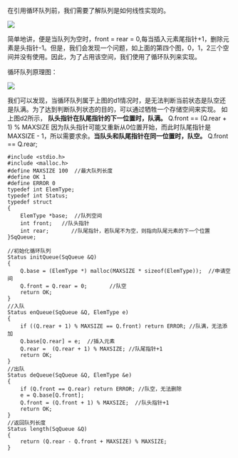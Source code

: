 在引用循环队列前，我们需要了解队列是如何线性实现的。

![](http://wx3.sinaimg.cn/mw690/b00a7483gy1fqje2sbxauj20kh0aqwf2.jpg)

 简单地讲，便是当队列为空时，front = rear = 0,每当插入元素尾指针+1，删除元素是头指针-1。但是，我们会发现一个问题，如上面的第四个图，0，1，2三个空间并没有使用。因此，为了占用该空间，我们使用了循环队列来实现。 

循环队列原理图：

![](http://wx1.sinaimg.cn/large/b00a7483gy1fqje47mhh6j20h50awmz4.jpg)

我们可以发现，当循环队列属于上图的d1情况时，是无法判断当前状态是队空还是队满。为了达到判断队列状态的目的，可以通过牺牲一个存储空间来实现。 如上图d2所示， **队头指针在队尾指针的下一位置时，队满。** Q.front == (Q.rear + 1) % MAXSIZE 因为队头指针可能又重新从0位置开始，而此时队尾指针是MAXSIZE - 1，所以需要求余。**当队头和队尾指针在同一位置时，队空。** Q.front == Q.rear;

```
#include <stdio.h>
#include <malloc.h>
#define MAXSIZE 100  //最大队列长度
#define OK 1
#define ERROR 0
typedef int ElemType;
typedef int Status;
typedef struct 
{
    ElemType *base;  //队列空间
    int front;   //队头指针
    int rear;       //队尾指针，若队尾不为空，则指向队尾元素的下一个位置
}SqQueue;

//初始化循环队列
Status initQueue(SqQueue &Q) 
{
    Q.base = (ElemType *) malloc(MAXSIZE * sizeof(ElemType));  //申请空间
    Q.front = Q.rear = 0;       //队空
    return OK;
}
//入队
Status enQueue(SqQueue &Q, ElemType e) 
{
    if ((Q.rear + 1) % MAXSIZE == Q.front) return ERROR; //队满，无法添加
    Q.base[Q.rear] = e;  //插入元素
    Q.rear =  (Q.rear + 1) % MAXSIZE; //队尾指针+1
    return OK;
}
//出队
Status deQueue(SqQueue &Q, ElemType &e) 
{
    if (Q.front == Q.rear) return ERROR; //队空，无法删除
    e = Q.base[Q.front];
    Q.front = (Q.front + 1) % MAXSIZE;  //队头指针+1
    return OK;
}
//返回队列长度
Status length(SqQueue &Q) 
{
    return (Q.rear - Q.front + MAXSIZE) % MAXSIZE; 
}
```

